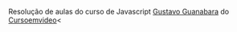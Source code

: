Resolução de aulas do curso de Javascript <a href="https://github.com/gustavoguanabara">Gustavo Guanabara</a> do <a href="https://www.youtube.com/@CursoemVideo"
            target="_blank">Cursoemvideo</a><
